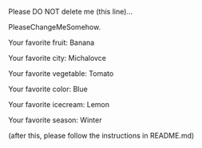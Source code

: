 Please DO NOT delete me (this line)...

PleaseChangeMeSomehow.



Your favorite fruit: Banana

Your favorite city: Michalovce 

Your favorite vegetable: Tomato

Your favorite color: Blue

Your favorite icecream: Lemon

Your favorite season: Winter


(after this, please follow the instructions in README.md)


